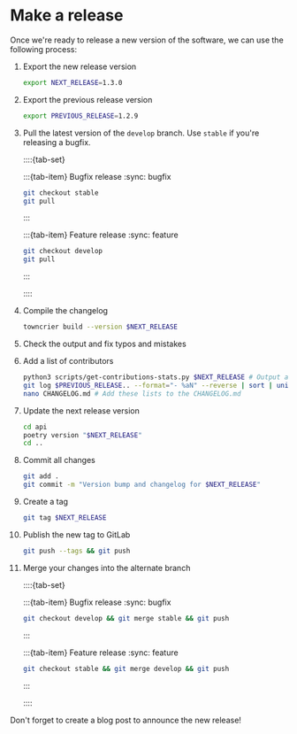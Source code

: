 # Make a release

Once we're ready to release a new version of the software, we can use the following process:

1. Export the new release version

   ```sh
   export NEXT_RELEASE=1.3.0
   ```

2. Export the previous release version

   ```sh
   export PREVIOUS_RELEASE=1.2.9
   ```

3. Pull the latest version of the `develop` branch. Use `stable` if you're releasing a bugfix.

   ::::{tab-set}

   :::{tab-item} Bugfix release
   :sync: bugfix

   ```sh
   git checkout stable
   git pull
   ```

   :::

   :::{tab-item} Feature release
   :sync: feature

   ```sh
   git checkout develop
   git pull
   ```

   :::

   ::::

4. Compile the changelog

   ```sh
   towncrier build --version $NEXT_RELEASE
   ```

5. Check the output and fix typos and mistakes
6. Add a list of contributors

   ```sh
   python3 scripts/get-contributions-stats.py $NEXT_RELEASE # Output a list of contributors
   git log $PREVIOUS_RELEASE.. --format="- %aN" --reverse | sort | uniq # Get a list of all commit authors
   nano CHANGELOG.md # Add these lists to the CHANGELOG.md
   ```

7. Update the next release version

   ```sh
   cd api
   poetry version "$NEXT_RELEASE"
   cd ..
   ```

8. Commit all changes

   ```sh
   git add .
   git commit -m "Version bump and changelog for $NEXT_RELEASE"
   ```

9. Create a tag

   ```sh
   git tag $NEXT_RELEASE
   ```

10. Publish the new tag to GitLab

    ```sh
    git push --tags && git push
    ```

11. Merge your changes into the alternate branch

    ::::{tab-set}

    :::{tab-item} Bugfix release
    :sync: bugfix

    ```sh
    git checkout develop && git merge stable && git push
    ```

    :::

    :::{tab-item} Feature release
    :sync: feature

    ```sh
    git checkout stable && git merge develop && git push
    ```

    :::

    ::::

Don't forget to create a blog post to announce the new release!
